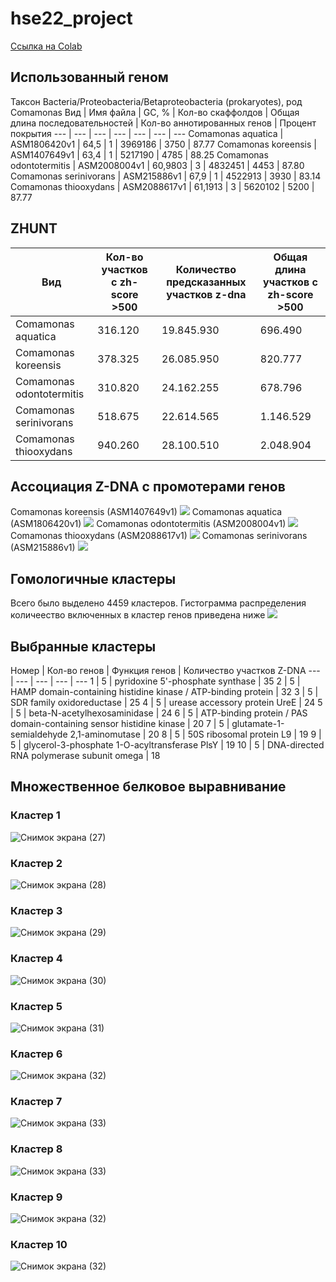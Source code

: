 # hse22_project
[Ссылка на Colab](https://colab.research.google.com/drive/17pkFb7ebID0W6I5vYXJGmlXhYhx9iUfS?usp=sharing)
## Использованный геном
Таксон Bacteria/Proteobacteria/Betaproteobacteria (prokaryotes), род Comamonas
Вид | Имя файла | GC, % | Кол-во скаффолдов | Общая длина последовательностей | Кол-во аннотированных генов | Процент покрытия
--- | --- | --- | --- | --- | --- | ---
Comamonas aquatica | ASM1806420v1 | 64,5 | 1 | 3969186 | 3750 | 87.77
Comamonas koreensis | ASM1407649v1 | 63,4 | 1 | 5217190 | 4785 | 88.25
Comamonas odontotermitis | ASM2008004v1 | 60,9803 | 3 | 4832451 | 4453 | 87.80
Comamonas serinivorans | ASM215886v1 | 67,9 | 1 | 4522913 | 3930 | 83.14
Comamonas thiooxydans | ASM2088617v1 | 61,1913 | 3 | 5620102 | 5200 | 87.77

## ZHUNT
Вид | Кол-во участков с zh-score >500 | Количество предсказанных участков z-dna | Общая длина участков с zh-score >500
--- | --- | --- | ---
Comamonas aquatica | 316.120 | 19.845.930 | 696.490
Comamonas koreensis | 378.325 | 26.085.950 | 820.777
Comamonas odontotermitis | 310.820 | 24.162.255 | 678.796
Comamonas serinivorans | 518.675 | 22.614.565 | 1.146.529
Comamonas thiooxydans | 940.260 | 28.100.510 | 2.048.904

## Ассоциация Z-DNA с промотерами генов
Comamonas koreensis (ASM1407649v1)
![](https://user-images.githubusercontent.com/59825228/173324296-026625ed-deb5-4434-b631-1ce3b0a901e0.png)
Comamonas aquatica (ASM1806420v1)
![](https://user-images.githubusercontent.com/59825228/173324349-3e58ef7f-57ae-4f7d-871d-101ff2b0707f.png)
Comamonas odontotermitis (ASM2008004v1)
![](https://user-images.githubusercontent.com/59825228/173324396-10c8b95f-8128-4450-9591-fb7d1b0d8c72.png)
Comamonas thiooxydans (ASM2088617v1)
![](https://user-images.githubusercontent.com/59825228/173324452-7641b3c6-ae1b-4b29-8cd1-6e0241fba0cb.png)
Comamonas serinivorans (ASM215886v1)
![](https://user-images.githubusercontent.com/59825228/173324503-6ae93220-aa56-4589-9710-60bc387c8f6d.png)

## Гомологичные кластеры
Всего было выделено 4459 кластеров. Гистограмма распределения количеество включенных в кластер генов приведена ниже
![](https://user-images.githubusercontent.com/59825228/173247457-0faeb2ed-99d1-4d99-85dc-25804e67f814.png)

## Выбранные кластеры
Номер | Кол-во генов | Функция генов | Количество участков Z-DNA
--- | --- | --- | --- | ---
1 | 5 | pyridoxine 5'-phosphate synthase | 35
2 | 5 | HAMP domain-containing histidine kinase / ATP-binding protein | 32
3 | 5 | SDR family oxidoreductase | 25
4 | 5 | urease accessory protein UreE | 24
5 | 5 | beta-N-acetylhexosaminidase | 24
6 | 5 | ATP-binding protein / PAS domain-containing sensor histidine kinase | 20
7 | 5 | glutamate-1-semialdehyde 2,1-aminomutase | 20
8 | 5 | 50S ribosomal protein L9 | 19
9 | 5 | glycerol-3-phosphate 1-O-acyltransferase PlsY | 19
10 | 5 | DNA-directed RNA polymerase subunit omega | 18

## Множественное белковое выравнивание
### Кластер 1
![Снимок экрана (27)](https://user-images.githubusercontent.com/59825228/173671568-ef9a1ec9-667f-49f6-9978-0a794918f82c.png)
### Кластер 2
![Снимок экрана (28)](https://user-images.githubusercontent.com/59825228/173671603-0ce57472-11be-4eb1-8812-efff068b6c32.png)
### Кластер 3
![Снимок экрана (29)](https://user-images.githubusercontent.com/59825228/173671637-4995303f-e136-485f-8d56-1112a80022c5.png)
### Кластер 4
![Снимок экрана (30)](https://user-images.githubusercontent.com/59825228/173671654-3d858452-cb86-40e5-acca-ba203875e2e1.png)
### Кластер 5
![Снимок экрана (31)](https://user-images.githubusercontent.com/59825228/173671682-05dd6393-b3b8-4954-af57-15c13d2172f1.png)
### Кластер 6
![Снимок экрана (32)](https://user-images.githubusercontent.com/59825228/173674829-cc2c2424-91c7-48a6-9f5e-2a9f41b381f8.png)
### Кластер 7
![Снимок экрана (33)](https://user-images.githubusercontent.com/59825228/173674954-aa2b8ba8-8eef-4176-98fb-de5bdd362072.png)
### Кластер 8
![Снимок экрана (33)](https://user-images.githubusercontent.com/59825228/173675374-a4274f77-b68b-45d1-aa5f-daeaf6d33775.png)
### Кластер 9
![Снимок экрана (32)](https://user-images.githubusercontent.com/59825228/173675076-3451b20f-b726-413b-b75d-3fc3aa6b8deb.png)
### Кластер 10
![Снимок экрана (32)](https://user-images.githubusercontent.com/59825228/173675187-d7112b6e-b183-4d58-b827-a00f69cdca25.png)
